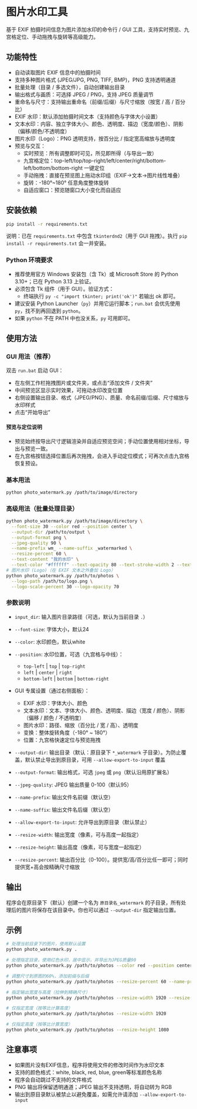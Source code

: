 # 图片水印工具

基于 EXIF 拍摄时间信息为图片添加水印的命令行 / GUI 工具，支持实时预览、九宫格定位、手动拖拽与旋转等高级能力。

## 功能特性

- 自动读取图片 EXIF 信息中的拍摄时间
- 支持多种图片格式 (JPEG/JPG, PNG, TIFF, BMP)，PNG 支持透明通道
- 批量处理（目录 / 多选文件），自动创建输出目录
- 输出格式与画质：可选择 JPEG / PNG，支持 JPEG 质量调节
- 重命名与尺寸：支持输出重命名（前缀/后缀）与尺寸缩放（按宽 / 高 / 百分比）
- EXIF 水印：默认添加拍摄时间文本（支持颜色与字体大小设置）
- 文本水印：内容、独立字体大小、颜色、透明度、描边（宽度/颜色）、阴影（偏移/颜色/不透明度）
- 图片水印（Logo）：PNG 透明支持，按百分比 / 指定宽高缩放与透明度
- 预览与交互：
  - 实时预览：所有调整即时可见，所见即所得（与导出一致）
  - 九宫格定位：top-left/top/top-right/left/center/right/bottom-left/bottom/bottom-right 一键定位
  - 手动拖拽：直接在预览图上拖动水印组（EXIF→文本→图片线性堆叠）
  - 旋转：-180°~180° 任意角度整体旋转
  - 自适应窗口：预览随窗口大小变化而自适应

## 安装依赖

```bash
pip install -r requirements.txt
```

说明：已在 `requirements.txt` 中包含 `tkinterdnd2`（用于 GUI 拖拽）。执行 `pip install -r requirements.txt` 会一并安装。

### Python 环境要求

- 推荐使用官方 Windows 安装包（含 Tk）或 Microsoft Store 的 Python 3.10+；已在 Python 3.13 上验证。
- 必须包含 Tk 组件（用于 GUI）。验证方式：
  - 终端执行 `py -c "import tkinter; print('ok')"` 若输出 ok 即可。
- 建议安装 Python Launcher（`py`）并用它运行脚本；`run.bat` 会优先使用 `py`，找不到再回退到 `python`。
- 如果 `python` 不在 PATH 中也没关系，`py` 可用即可。

## 使用方法

### GUI 用法（推荐）

双击 `run.bat` 启动 GUI：

- 在左侧工作栏拖拽图片或文件夹，或点击“添加文件 / 文件夹”
- 中间预览区显示实时效果，可拖动水印改变位置
- 右侧设置输出目录、格式（JPEG/PNG）、质量、命名前缀/后缀、尺寸缩放与水印样式
- 点击“开始导出”

#### 预览与定位说明
- 预览始终按导出尺寸逻辑渲染并自适应预览空间；手动位置使用相对坐标，导出与预览一致。
- 在九宫格按钮选择位置后再次拖拽，会进入手动定位模式；可再次点击九宫格恢复预设。

### 基本用法
```bash
python photo_watermark.py /path/to/image/directory
```

### 高级用法（批量处理目录）
```bash
python photo_watermark.py /path/to/image/directory \
  --font-size 30 --color red --position center \
  --output-dir /path/to/output \
  --output-format png \
  --jpeg-quality 90 \
  --name-prefix wm_ --name-suffix _watermarked \
  --resize-percent 60 \
  --text-content "我的水印" \
  --text-color "#ffffff" --text-opacity 80 --text-stroke-width 2 --text-stroke-color "#000000" --text-shadow --text-shadow-offset 2
# 图片水印 (Logo)（在 EXIF 文本之外叠加 Logo）
python photo_watermark.py /path/to/photos \
  --logo-path /path/to/logo.png \
  --logo-scale-percent 30 --logo-opacity 70
```

### 参数说明

- `input_dir`: 输入图片目录路径（可选，默认为当前目录 `.`）
- `--font-size`: 字体大小，默认24
- `--color`: 水印颜色，默认white
- `--position`: 水印位置，可选（九宫格与中线）：
  - `top-left` | `top` | `top-right`
  - `left` | `center` | `right`
  - `bottom-left` | `bottom` | `bottom-right`
- GUI 专属设置（通过右侧面板）：
  - EXIF 水印：字体大小、颜色
  - 文本水印：文本、字体大小、颜色、透明度、描边（宽度 / 颜色）、阴影（偏移 / 颜色 / 不透明度）
  - 图片水印：路径、缩放（百分比 / 宽 / 高）、透明度
  - 变换：整体旋转角度（-180° ~ 180°）
  - 位置：九宫格快速定位与预览拖拽

 - `--output-dir`: 输出目录（默认：原目录下 `*_watermark` 子目录）。为防止覆盖，默认禁止导出到原目录，可用 `--allow-export-to-input` 覆盖
 - `--output-format`: 输出格式，可选 `jpeg` 或 `png`（默认沿用原扩展名）
 - `--jpeg-quality`: JPEG 输出质量 0-100（默认95）
 - `--name-prefix`: 输出文件名前缀（默认空）
 - `--name-suffix`: 输出文件名后缀（默认空）
 - `--allow-export-to-input`: 允许导出到原目录（默认禁止）
- `--resize-width`: 输出宽度（像素，可与高度一起指定）
- `--resize-height`: 输出高度（像素，可与宽度一起指定）
- `--resize-percent`: 输出百分比（0-100）。提供宽/高/百分比任一即可；同时提供宽+高会按精确尺寸缩放

## 输出

程序会在原目录下（默认）创建一个名为 `原目录名_watermark` 的子目录，所有处理后的图片将保存在该目录中。你也可以通过 `--output-dir` 指定输出位置。

## 示例

```bash
# 处理当前目录下的图片，使用默认设置
python photo_watermark.py .

# 处理指定目录，使用红色水印，居中显示，并导出为JPEG质量90
python photo_watermark.py /path/to/photos --color red --position center --font-size 32 --output-format jpeg --jpeg-quality 90

# 调整尺寸到原图的60%，添加前缀与后缀
python photo_watermark.py /path/to/photos --resize-percent 60 --name-prefix wm_ --name-suffix _watermarked

# 指定输出宽度与高度（拉伸到精确尺寸）
python photo_watermark.py /path/to/photos --resize-width 1920 --resize-height 1080

# 仅指定宽度（按等比计算高度）
python photo_watermark.py /path/to/photos --resize-width 1920

# 仅指定高度（按等比计算宽度）
python photo_watermark.py /path/to/photos --resize-height 1080
```

## 注意事项

- 如果图片没有EXIF信息，程序将使用文件的修改时间作为水印文本
- 支持的颜色格式：white, black, red, blue, green等标准颜色名称
- 程序会自动跳过不支持的文件格式
 - PNG 输出将保留透明通道；JPEG 输出不支持透明，将自动转为 RGB
 - 输出到原目录默认被禁止以避免覆盖，如需允许请添加 `--allow-export-to-input`
